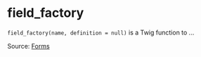 # field_factory

`field_factory(name, definition = null)` is a Twig function to ...


Source: [Forms](https://twig.symfony.com/field_factory)